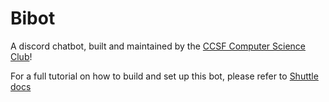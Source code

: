 # Bibot

A discord chatbot, built and maintained by the [CCSF Computer Science Club](https://ccsf-cs.club)!

For a full tutorial on how to build and set up this bot, please refer to [Shuttle docs](https://docs.shuttle.rs/templates/tutorials/discord-weather-forecast)
